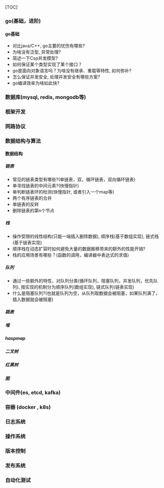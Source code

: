 [TOC]
### go(基础，进阶)
#### go基础
- 对比java/C++, go主要的忧伤有哪些?
- 为啥没有泛型, 异常处理?
- 简述一下Csp并发模型?
- 如何保证某个类型实现了某个接口？
- go是面向对象语言吗？为啥没有继承、重载等特性, 如何弥补?
- 怎么保证并发安全, 处理并发安全有哪些方案?
- go编译效率为啥如此快?

### 数据库(mysql, redis, mongodb等)
### 框架开发
### 网路协议
### 数据结构与算法
#### 数据结构
##### 链表
- 常见的链表类型有哪些?(单链表，双，循环链表，双向循环链表)
- 单寻找链表的中间元素?(快慢指针)
- 单判断链表环的检测(快慢指针, 或者引入一个map等)
- 两个有序链表的合并
- 单链表的反转
- 删除链表的第n个节点
##### 栈
- 操作受限的线性结构(只能一端插入删除数据), 顺序栈(基于数组实现), 链式栈(基于链表实现)
- 顺序栈在动态扩容时如何避免大量的数据搬移带来的额外的性能开销?
- 栈的应用场景有哪些？(函数的调用，编译器中表达式的求值)
##### 队列
- 通过一些额外的特性，对队列分类(循环队列，阻塞队列，并发队列，优先队列), 按实现的机制分为顺序队列(数组实现), 链式队列(链表实现)
- 什么是阻塞队列?(也就是队列为空，从队列取数据会被阻塞，如果队列满了，插入数据就会被阻塞)
##### 跳表
##### 堆
##### haspmap
##### 二叉树
##### 红黑树
##### 图
### 中间件(es, etcd, kafka)
### 容器 (docker , k8s)
### 日志系统
### 操作系统
### 版本控制
### 发布系统
### 自动化测试